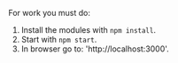  For work you must do:
1. Install the modules with `npm install`.
2. Start with `npm start`.
3. In browser go to: 'http://localhost:3000'.
